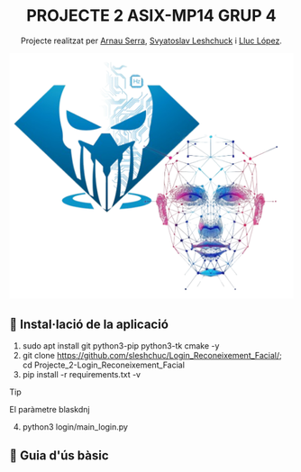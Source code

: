 <h1 align="center">PROJECTE 2 ASIX-MP14 GRUP 4</h1>
<p align="center">Projecte realitzat per 
    <a href="https://github.com/arnauserrasoriano" target="_blank">Arnau Serra</a>, 
    <a href="https://github.com/sleshchuc" target="_blank">Svyatoslav Leshchuck</a> i 
    <a href="https://github.com/lluclopeziesebre" target="_blank">Lluc López</a>.
</p>

<p align="center"><img src="imatges/logo.PNG"></p>


## 🧪 Instal·lació de la aplicació

1. sudo apt install git python3-pip python3-tk cmake -y
2. git clone https://github.com/sleshchuc/Login_Reconeixement_Facial/; cd Projecte_2-Login_Reconeixement_Facial
3. pip install -r requirements.txt -v
> [!TIP]
> El paràmetre blaskdnj
4. python3 login/main_login.py

## 📖 Guia d'ús bàsic
